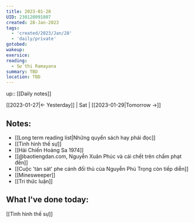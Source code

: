 ```yaml
---
title: 2023-01-28
UID: 230128091807
created: 28-Jan-2023
tags:
  - 'created/2023/Jan/28'
  - 'daily/private'
gotobed:
wakeup:
exersice:
reading:
  - Sử thi Ramayana
summary: TBD
location: TBD
---
```

up:: [[Daily notes]]

[[2023-01-27|<- Yesterday]] | Sat | [[2023-01-29|Tomorrow ->]]

## Notes:
- [[Long term reading list|Những quyển sách hay phải đọc]]
- [[Tình hình thế sự]]
- [[Hải Chiến Hoàng Sa 1974]]
- [[@baotiengdan.com, Nguyễn Xuân Phúc và cái chết trên chấm phạt đền]]
- [[Cuộc 'tàn sát' phe cánh đối thủ của Nguyễn Phú Trọng còn tiếp diễn]]
- [[Minesweeper]]
- [[Tri thức luận]]

## What I've done today:

[[Tình hình thế sự]]